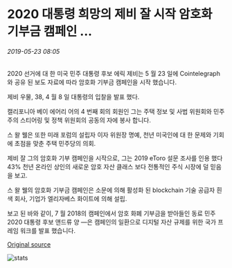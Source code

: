 # 2020 대통령 희망의 제비 잘 시작 암호화 기부금 캠페인 ...

###### 2019-05-23 08:05

2020 선거에 대 한 미국 민주 대통령 후보 에릭 제비는 5 월 23 일에 Cointelegraph와 공유 된 보도 자료에 따라 암호화 기부금 캠페인을 시작 했습니다.

제비 우물, 38, 4 월 8 일 대통령의 입찰을 발표 했다.

캘리포니아 베이 에어리 어의 4 번째 회의 회원인 그는 주택 정보 및 사법 위원회와 민주주의 스티어링 및 정책 위원회의 공동의 자에 봉사 합니다.

스 왈 웰은 또한 미래 포럼의 설립자 이자 위원장 명예, 천년 미국인에 대 한 문제와 기회에 초점을 맞춘 주택 민주당의 의회.

제비 잘 그의 암호화 기부 캠페인을 시작으로, 그는 2019 eToro 설문 조사를 인용 했다 43% 천년 온라인 상인의 새로운 암호 자산 클래스 보다 전통적인 주식 시장에 덜 믿음을 보고.

스 왈 웰의 암호화 기부금 캠페인은 소문에 의해 활성화 된 blockchain 기술 공급자 흰색 회사, 기업가 엘리자베스 화이트에 의해 설립.

보고 된 바와 같이, 7 월 2018의 캠페인에서 암호 화폐 기부금을 받아들인 동료 민주 2020 대통령 후보 앤드류 양 —은 캠페인의 일환으로 디지털 자산 규제를 위한 국가 프레임 워크를 발표 했습니다.

[Original source](https://cointelegraph.com/news/2020-presidential-hopeful-swalwell-launches-crypto-donations-campaign)

![stats](https://c.statcounter.com/11760860/0/a89fa40b/1/ "stats")